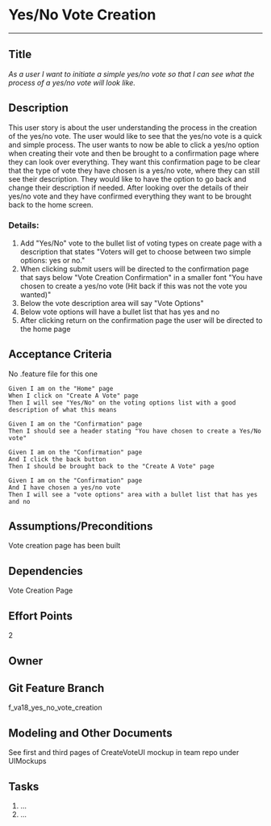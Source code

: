# Yes/No Vote Creation
<hr>

## Title

*As a user I want to initiate a simple yes/no vote so that I can see what the process of a yes/no vote will look like.*

## Description

This user story is about the user understanding the process in the creation of the yes/no vote. The user would like to see that the yes/no vote is a quick and simple process. The user wants to now be able to click a yes/no option when creating their vote and then be brought to a confirmation page where they can look over everything. They want this confirmation page to be clear that the type of vote they have chosen is a yes/no vote, where they can still see their description. They would like to have the option to go back and change their description if needed. After looking over the details of their yes/no vote and they have confirmed everything they want to be brought back to the home screen. 

### Details:
1. Add "Yes/No" vote to the bullet list of voting types on create page with a description that states "Voters will get to choose between two simple options: yes or no."
2. When clicking submit users will be directed to the confirmation page that says below "Vote Creation Confirmation" in a smaller font "You have chosen to create a yes/no vote (Hit back if this was not the vote you wanted)"   
3. Below the vote description area will say "Vote Options"
4. Below vote options will have a bullet list that has yes and no 
5. After clicking return on the confirmation page the user will be directed to the home page 

## Acceptance Criteria
No .feature file for this one

    Given I am on the "Home" page 
    When I click on "Create A Vote" page 
    Then I will see "Yes/No" on the voting options list with a good description of what this means

    Given I am on the "Confirmation" page 
    Then I should see a header stating "You have chosen to create a Yes/No vote" 

    Given I am on the "Confirmation" page 
    And I click the back button 
    Then I should be brought back to the "Create A Vote" page 

    Given I am on the "Confirmation" page 
    And I have chosen a yes/no vote 
    Then I will see a "vote options" area with a bullet list that has yes and no 

## Assumptions/Preconditions
Vote creation page has been built

## Dependencies
Vote Creation Page

## Effort Points
2
## Owner

## Git Feature Branch
f_va18_yes_no_vote_creation

## Modeling and Other Documents
See first and third pages of CreateVoteUI mockup in team repo under UIMockups

## Tasks
1. ...
2. ...